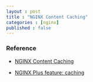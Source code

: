 ```yaml
---
layout : post
title : "NGINX Content Caching"
categories : [nginx]
published : false
---
```


### Reference
* [NGINX Content Caching](https://docs.nginx.com/nginx/admin-guide/content-cache/content-caching/)

* [NGINX Plus feature: caching](https://www.nginx.com/products/nginx/caching/)
